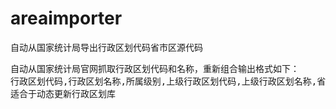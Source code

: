 # areaimporter
自动从国家统计局导出行政区划代码省市区源代码
<pre>
自动从国家统计局官网抓取行政区划代码和名称，重新组合输出格式如下：
行政区划代码,行政区划名称,所属级别,上级行政区划代码,上级行政区划名称,省级行政区划代码,省级行政区划名称,市级行政区划代码,市级行政区划名称,县级行政区划代码,县级行政区划名称
适合于动态更新行政区划库
</pre>
